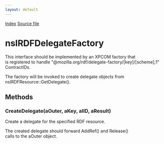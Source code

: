 ```yaml
---
layout: default
---
```

<div id='links'><a href="../index.html">Index</a>
<a href="http://dxr.mozilla.org/mozilla-central/source/rdf/base/nsIRDFDelegateFactory.idl">Source file</a>
</div>

# nsIRDFDelegateFactory #
  
This interface should be implemented by an XPCOM factory that  
is registered to handle "@mozilla.org/rdf/delegate-factory/[key]/[scheme];1"  
ContractIDs.  
  
The factory will be invoked to create delegate objects from  
nsIRDFResource::GetDelegate().  
  

## Methods ##

### CreateDelegate(aOuter, aKey, aIID, aResult) ###
  
Create a delegate for the specified RDF resource.  
  
The created delegate should forward AddRef() and Release()  
calls to the aOuter object.  
  
